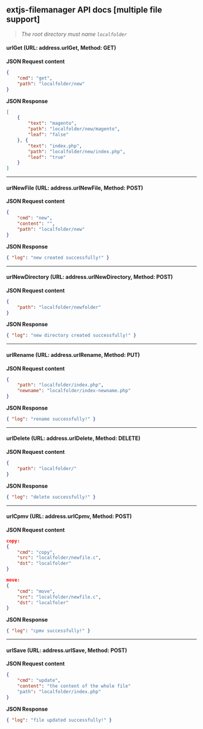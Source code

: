 ## extjs-filemanager API docs [multiple file support]


> *The root directory must name ``localfolder``*


#### urlGet (URL: address.urlGet, Method: GET)

**JSON Request content**
```json
{
    "cmd": "get",
    "path": "localfolder/new"
}
```
**JSON Response**
```json
[ 
    {
        "text": "magento",
        "path": "localfolder/new/magento",
        "leaf": "false"
    }, {
        "text": "index.php",
        "path": "localfolder/new/index.php",
        "leaf": "true"
    }
]
```
--------------------
#### urlNewFile (URL: address.urlNewFile, Method: POST)
**JSON Request content**
```json
{
    "cmd": "new",
    "content": "",
    "path": "localfolder/new"
}
```
**JSON Response**
```json
{ "log": "new created successfully!" }
```
--------------------
#### urlNewDirectory (URL: address.urlNewDirectory, Method: POST)
**JSON Request content**
```json
{
    "path": "localfolder/newfolder"
}
```
**JSON Response**
```json
{ "log": "new directory created successfully!" }
```
--------------------
#### urlRename (URL: address.urlRename, Method: PUT)
**JSON Request content**
```json
{
    "path": "localfolder/index.php",
    "newname": "localfolder/index-newname.php"
}
```
**JSON Response**
```json
{ "log": "rename successfully!" }
```
--------------------
#### urlDelete (URL: address.urlDelete, Method: DELETE)
**JSON Request content**
```json
{
    "path": "localfolder/"
}
```
**JSON Response**
```json
{ "log": "delete successfully!" }
```
--------------------
#### urlCpmv (URL: address.urlCpmv, Method: POST)
**JSON Request content**
```json
copy:
{
    "cmd": "copy",
    "src": "localfolder/newfile.c",
    "dst": "localfolder"
}

move:
{
    "cmd": "move",
    "src": "localfolder/newfile.c",
    "dst": "localfoler"
}
```
**JSON Response**
```json
{ "log": "cpmv successfully!" }
```
--------------------
#### urlSave (URL: address.urlSave, Method: POST)
**JSON Request content**
```json
{
    "cmd": "update",
    "content": "the content of the whole file"
    "path": "localfolder/index.php"
}
```
**JSON Response**
```json
{ "log": "file updated successfully!" }
```
